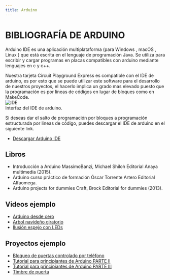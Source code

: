 ```yaml
---
title: Arduino
---
```

# BIBLIOGRAFÍA DE ARDUINO
Arduino IDE es una aplicación multiplataforma (para Windows , macOS , Linux ) que está escrita en el lenguaje de programación Java. Se utiliza para escribir y cargar programas en placas compatibles con arduino mediante lenguajes en c y c++.<br/>

Nuestra tarjeta Circuit Playground Express es compatible con el IDE de arduino, es por esto que se puede utilizar este software para el desarrollo de nuestros proyectos, el hacerlo implica un grado mas elevado puesto que la programación es por líneas de códigos en lugar de bloques como en MakeCode.<br/>
![IDE]({{site.baseurl}}/img/ide.png)<br/>
Interfaz del IDE de arduino.<br/>

Si deseas dar el salto de programación por bloques a programación estructurada por lineas de código, puedes descargar el IDE  de arduino en el siguiente link.

* [Descargar Arduino IDE](https://www.arduino.cc/en/main/software)

## Libros      
+ Introducción a Arduino
MassimoBanzi, Michael Shiloh
Editorial Anaya multimedia (2015).
+ Arduino curso práctico de formación
Óscar Torrente Artero
Editorial Alfaomega.
+ Arduino projects for dummies
Craft, Brock
Editorial for dummies (2013).

## Videos ejemplo
* [Arduino desde cero](https://www.youtube.com/watch?v=V5ioP-oImIc)
* [Arbol navideño giratorio](https://www.youtube.com/watch?v=LhfsPsobcH0)
* [Ilusión espejo con LEDs](https://www.youtube.com/watch?v=b2bvWArORSc)

## Proyectos ejemplo
* [Bloqueo de puertas controlado por teléfono](https://www.hackster.io/theSTEMpedia/smartphone-controlled-door-locking-system-b309f4?utm_campaign=new_projects&utm_content=0&utm_medium=email&utm_source=hackster&utm_term=project_image)
* [Tutorial para principiantes de Arduino PARTE II](https://www.hackster.io/Will_the_Star/tutorial-for-arduino-beginners-part-ii-66cece?utm_campaign=new_projects&utm_content=1&utm_medium=email&utm_source=hackster&utm_term=project_image)
* [Tutorial para principiantes de Arduino PARTE III](https://www.hackster.io/Will_the_Star/tutorial-for-arduino-beginners-part-iii-c58312?utm_campaign=new_projects&utm_content=4&utm_medium=email&utm_source=hackster&utm_term=project_image)
* [Timbre de puerta](https://www.hackster.io/msr048/knockless-door-bell-55f91f?utm_campaign=new_projects&utm_content=2&utm_medium=email&utm_source=hackster&utm_term=project_image)
